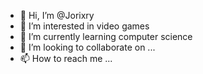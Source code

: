 - 👋 Hi, I’m @Jorixry
- 👀 I’m interested in video games
- 🌱 I’m currently learning computer science
- 💞️ I’m looking to collaborate on ...
- 📫 How to reach me ...

<!---
Jorixry/Jorixry is a ✨ special ✨ repository because its `README.md` (this file) appears on your GitHub profile.
You can click the Preview link to take a look at your changes.
--->
